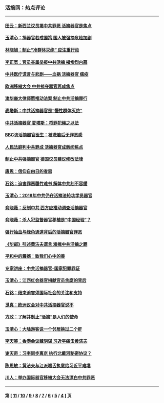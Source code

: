 ### 活摘网：热点评论
---
#### [田云：新西兰议员揭中共罪恶 活摘器官是焦点](../../pages/nf5879/n13070629.md?08020430) 
#### [玉清心：捐器官若成国策 国人被强摘危险加剧](../../pages/nf5879/n12802713.md?08020430) 
#### [林晓旭：制止“冷群体灭绝” 应注重行动](../../pages/nf5879/n12779736.md?08020430) 
#### [李正宽：官员亲属举报中共活摘 揭惨烈内幕](../../pages/nf5879/n12684490.md?08020430) 
#### [中共医疗谎言与悲剧——血祸 活摘器官 瘟疫](../../pages/nf5879/n12372103.md?08020430) 
#### [欧洲移植大会 中共掠夺器官再成焦点](../../pages/nf5879/n11538883.md?08020430) 
#### [澳华裔大律师愿推动法案 制止中共活摘罪行](../../pages/nf5879/n11377039.md?08020430) 
#### [麦塔斯：中共活摘器官是“慢性群体灭绝”](../../pages/nf5879/n11350529.md?08020430) 
#### [中共活摘器官 麦塔斯：将罪犯绳之以法](../../pages/nf5879/n11347973.md?08020430) 
#### [BBC访活摘器官医生：被洗脑后无罪恶感](../../pages/nf5879/n11335935.md?08020430) 
#### [人民法庭判中共罪成 活摘器官成新闻焦点](../../pages/nf5879/n11331578.md?08020430) 
#### [制止中共强摘器官 德国议员建议修改法律](../../pages/nf5879/n11249451.md?08020430) 
#### [唐恩：信仰自由日的省思](../../pages/nf5879/n11003525.md?08020430) 
#### [石铭：迫害罪恶罄竹难书  解体中共刻不容缓](../../pages/nf5879/n10942855.md?08020430) 
#### [玉清心：2018年中共仍在活摘法轮功学员器官](../../pages/nf5879/n10914646.md?08020430) 
#### [俞晓薇：反制中共 西方应推动调查活摘器官](../../pages/nf5879/n10794671.md?08020430) 
#### [俞晓薇：杀人犯监督器官移植是“中国经验”？](../../pages/nf5879/n10466427.md?08020430) 
#### [强行抽血与绿色通道背后的活摘器官罪恶](../../pages/nf5879/n10004708.md?08020430) 
#### [《华邮》引述黄洁夫谎言 难掩中共活摘之罪](../../pages/nf5879/n9642309.md?08020430) 
#### [平和中的震撼：致我们心中的善](../../pages/nf5879/n9021123.md?08020430) 
#### [专家讲座：中共活摘器官-国家犯罪罪证](../../pages/nf5879/n8828153.md?08020430) 
#### [玉清心：江西红会器官捐献官员贪腐的背后](../../pages/nf5879/n8522122.md?08020430) 
#### [石铭：结束迫害须国际社会的关注和支持](../../pages/nf5879/n8443497.md?08020430) 
#### [觅真：欧洲议会对中共活摘器官说不](../../pages/nf5879/n8337486.md?08020430) 
#### [方政：了解并制止“活摘”是人们的使命](../../pages/nf5879/n8329214.md?08020430) 
#### [玉清心：大陆游客说一个邻居换过二个肝](../../pages/nf5879/n8291404.md?08020430) 
#### [李天笑：香港会议藏阴谋 习近平痛击黄洁夫](../../pages/nf5879/n8241459.md?08020430) 
#### [谢天奇：习李同步离京 执行北戴河秘密协议？](../../pages/nf5879/n8230418.md?08020430) 
#### [陈思敏：黄洁夫与江派喉舌执意给习近平难堪](../../pages/nf5879/n8222166.md?08020430) 
#### [川人：举办国际器官移植大会无法漂白中共罪恶](../../pages/nf5879/n8221121.md?08020430) 

---
#### 第 [ [11](./11.md?08020430) / [10](./10.md?08020430) / [9](./9.md?08020430) / [8](./8.md?08020430) / [7](./7.md?08020430) / [6](./6.md?08020430) / [5](./5.md?08020430) / [4](./4.md?08020430) ] 页
